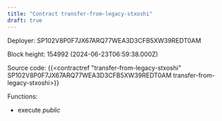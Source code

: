 ```yaml
---
title: "Contract transfer-from-legacy-stxoshi"
draft: true
---
```

Deployer: SP102V8P0F7JX67ARQ77WEA3D3CFB5XW39REDT0AM


 



Block height: 154992 (2024-06-23T06:59:38.000Z)

Source code: {{<contractref "transfer-from-legacy-stxoshi" SP102V8P0F7JX67ARQ77WEA3D3CFB5XW39REDT0AM transfer-from-legacy-stxoshi>}}

Functions:

* execute _public_

